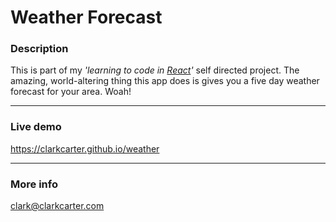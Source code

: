 # Weather Forecast

### Description 
This is part of my *'learning to code in [React](https://facebook.github.io/react/)'* self directed project. The amazing, world-altering thing this app does is gives you a five day weather forecast for your area. Woah! 

---

### Live demo
https://clarkcarter.github.io/weather

---

### More info 
clark@clarkcarter.com

